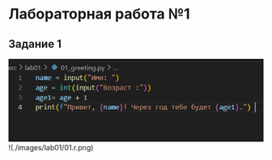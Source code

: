 # Лабораторная работа №1

## Задание 1
![Привет и возраст](./images/lab01/01.c.png)
!(./images/lab01/01.r.png)


